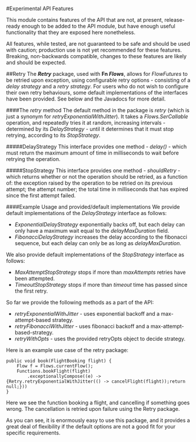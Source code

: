 #Experimental API Features

This module contains features of the API that are not, at present, release-ready enough to be added to the API module, 
but have enough useful functionality that they are exposed here nonetheless.

All features, while tested, are not guaranteed to be safe and should be used with caution; production use is not yet 
recommended for these features. Breaking, non-backwards compatible, changes to these features are likely and should be expected.

##Retry
The **_Retry_** package, used with **Fn _Flows_**, allows for _FlowFutures_ to be retried upon exception, using configurable retry 
options - consisting of a _delay strategy_ and a _retry strategy_. For users who do not wish to configure their own retry behaviours,
some default implementations of the interfaces have been provided. See below and the Javadocs for more detail.

####The _retry_ method
The default method in the package is _retry_ (which is just a synonym for _retryExponentialWithJitter_). It takes a _Flows.SerCallable<T>_
operation, and repeatedly tries it at random, increasing intervals - determined by its _DelayStrategy_ - until it determines that it must
stop retrying, according to its _StopStrategy_.

#####DelayStrategy
This interface provides one method - _delay()_ - which must return the maximum amount of time in milliseconds to wait before retrying the operation.

#####StopStrategy
This interface provides one method - _shouldRetry_ - which returns whether or not the operation should be retried, as a function of:
the exception raised by the operation to be retried on its previous attempt; the attempt number; the total time in milliseconds that
has expired since the first attempt failed.

####Example Usage and provided/default implementations
We provide default implementations of the _DelayStrategy_ interface as follows:
* _ExponentialDelayStrategy_ exponentially backs off, but each delay can only have a maximum wait equal to the _delayMaxDuration_ field.
* _FibonacciDelayStrategy_ increases the delay according to the fibonacci sequence, but each delay can only be as long as _delayMaxDuration_.

We also provide default implementations of the _StopStrategy_ interface as follows:
* _MaxAttemptStopStrategy_ stops if more than _maxAttempts_ retries have been attempted.
* _TimeoutStopStrategy_ stops if more than _timeout_ time has passed since the first retry.

So far we provide the following methods as a part of the API:
* _retryExponentialWithJitter_ - uses exponential backoff and a max-attempt-based strategy.
* _retryFibonacciWithJitter_ - uses fibonacci backoff and a max-attempt-based-strategy.
* _retryWithOpts_ - uses the provided retryOpts object to decide strategy.

Here is an example use case of the retry package:
```    
public void book(FlightBooking flight) {
    Flow f = Flows.currentFlow();
    Functions.bookFlight(flight)
        .exceptionallyCompose((e) -> {Retry.retryExponentialWithJitter(() -> cancelFlight(flight));return null;}))
}
```
Here we see the function booking a flight, and cancelling if something goes wrong. The cancellation
is retried upon failure using the Retry package.

As you can see, it is enormously easy to use this package, and it provides a great deal of flexibility if the default options
are not a good fit for your specific requirements.
